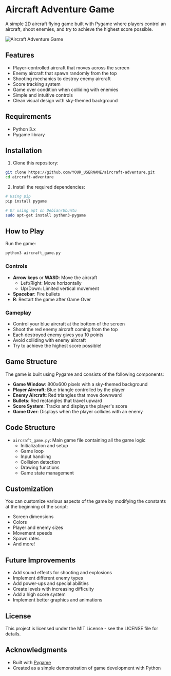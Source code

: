 # Aircraft Adventure Game

A simple 2D aircraft flying game built with Pygame where players control an aircraft, shoot enemies, and try to achieve the highest score possible.

![Aircraft Adventure Game](screenshots/gameplay.png)

## Features

- Player-controlled aircraft that moves across the screen
- Enemy aircraft that spawn randomly from the top
- Shooting mechanics to destroy enemy aircraft
- Score tracking system
- Game over condition when colliding with enemies
- Simple and intuitive controls
- Clean visual design with sky-themed background

## Requirements

- Python 3.x
- Pygame library

## Installation

1. Clone this repository:
```bash
git clone https://github.com/YOUR_USERNAME/aircraft-adventure.git
cd aircraft-adventure
```

2. Install the required dependencies:
```bash
# Using pip
pip install pygame

# Or using apt on Debian/Ubuntu
sudo apt-get install python3-pygame
```

## How to Play

Run the game:
```bash
python3 aircraft_game.py
```

### Controls

- **Arrow keys** or **WASD**: Move the aircraft
  - Left/Right: Move horizontally
  - Up/Down: Limited vertical movement
- **Spacebar**: Fire bullets
- **R**: Restart the game after Game Over

### Gameplay

- Control your blue aircraft at the bottom of the screen
- Shoot the red enemy aircraft coming from the top
- Each destroyed enemy gives you 10 points
- Avoid colliding with enemy aircraft
- Try to achieve the highest score possible!

## Game Structure

The game is built using Pygame and consists of the following components:

- **Game Window**: 800x600 pixels with a sky-themed background
- **Player Aircraft**: Blue triangle controlled by the player
- **Enemy Aircraft**: Red triangles that move downward
- **Bullets**: Red rectangles that travel upward
- **Score System**: Tracks and displays the player's score
- **Game Over**: Displays when the player collides with an enemy

## Code Structure

- `aircraft_game.py`: Main game file containing all the game logic
  - Initialization and setup
  - Game loop
  - Input handling
  - Collision detection
  - Drawing functions
  - Game state management

## Customization

You can customize various aspects of the game by modifying the constants at the beginning of the script:

- Screen dimensions
- Colors
- Player and enemy sizes
- Movement speeds
- Spawn rates
- And more!

## Future Improvements

- Add sound effects for shooting and explosions
- Implement different enemy types
- Add power-ups and special abilities
- Create levels with increasing difficulty
- Add a high score system
- Implement better graphics and animations

## License

This project is licensed under the MIT License - see the LICENSE file for details.

## Acknowledgments

- Built with [Pygame](https://www.pygame.org/)
- Created as a simple demonstration of game development with Python

